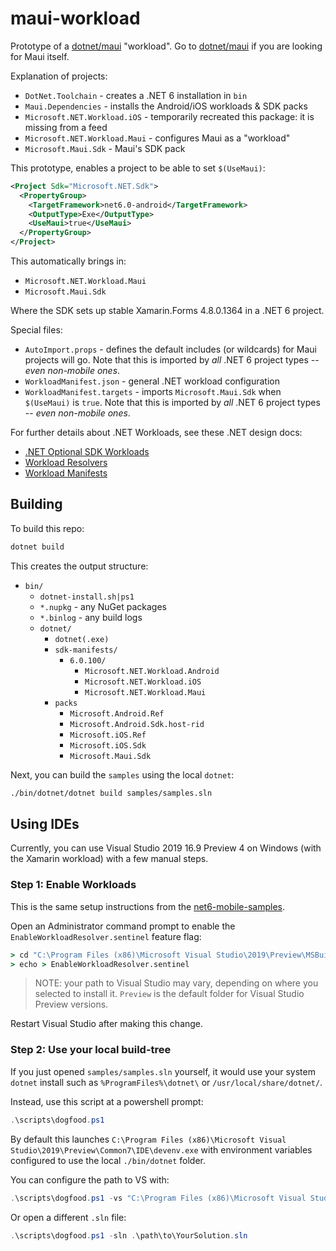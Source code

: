 # maui-workload

Prototype of a [dotnet/maui][maui] "workload". Go to
[dotnet/maui][maui] if you are looking for Maui itself.

Explanation of projects:

* `DotNet.Toolchain` - creates a .NET 6 installation in `bin`
* `Maui.Dependencies` - installs the Android/iOS workloads & SDK packs
* `Microsoft.NET.Workload.iOS` - temporarily recreated this package: it is missing from a feed
* `Microsoft.NET.Workload.Maui` - configures Maui as a "workload"
* `Microsoft.Maui.Sdk` - Maui's SDK pack

This prototype, enables a project to be able to set `$(UseMaui)`:

```xml
<Project Sdk="Microsoft.NET.Sdk">
  <PropertyGroup>
    <TargetFramework>net6.0-android</TargetFramework>
    <OutputType>Exe</OutputType>
    <UseMaui>true</UseMaui>
  </PropertyGroup>
</Project>
```

This automatically brings in:

* `Microsoft.NET.Workload.Maui`
* `Microsoft.Maui.Sdk`

Where the SDK sets up stable Xamarin.Forms 4.8.0.1364 in a .NET 6 project.

Special files:

* `AutoImport.props` - defines the default includes (or wildcards) for
  Maui projects will go. Note that this is imported by *all* .NET 6
  project types -- *even non-mobile ones*.
* `WorkloadManifest.json` - general .NET workload configuration
* `WorkloadManifest.targets` - imports `Microsoft.Maui.Sdk` when
  `$(UseMaui)` is `true`. Note that this is imported by *all* .NET 6
  project types -- *even non-mobile ones*.

For further details about .NET Workloads, see these .NET design docs:

* [.NET Optional SDK Workloads](https://github.com/dotnet/designs/blob/main/accepted/2020/workloads/workloads.md)
* [Workload Resolvers](https://github.com/dotnet/designs/blob/main/accepted/2020/workloads/workload-resolvers.md)
* [Workload Manifests](https://github.com/dotnet/designs/pull/120/files)

[maui]: https://github.com/dotnet/maui

## Building

To build this repo:

```bash
dotnet build
```

This creates the output structure:

* `bin/`
  * `dotnet-install.sh|ps1`
  * `*.nupkg` - any NuGet packages
  * `*.binlog` - any build logs
  * `dotnet/`
    * `dotnet(.exe)`
    * `sdk-manifests/`
      * `6.0.100/`
        * `Microsoft.NET.Workload.Android`
        * `Microsoft.NET.Workload.iOS`
        * `Microsoft.NET.Workload.Maui`
    * `packs`
      * `Microsoft.Android.Ref`
      * `Microsoft.Android.Sdk.host-rid`
      * `Microsoft.iOS.Ref`
      * `Microsoft.iOS.Sdk`
      * `Microsoft.Maui.Sdk`

Next, you can build the `samples` using the local `dotnet`:

```bash
./bin/dotnet/dotnet build samples/samples.sln
```

## Using IDEs

Currently, you can use Visual Studio 2019 16.9 Preview 4 on Windows
(with the Xamarin workload) with a few manual steps.

### Step 1: Enable Workloads

This is the same setup instructions from the
[net6-mobile-samples][net6-mobile-samples-ides].

Open an Administrator command prompt to enable the
`EnableWorkloadResolver.sentinel` feature flag:

```cmd
> cd "C:\Program Files (x86)\Microsoft Visual Studio\2019\Preview\MSBuild\Current\Bin\SdkResolvers\Microsoft.DotNet.MSBuildSdkResolver"
> echo > EnableWorkloadResolver.sentinel
```

> NOTE: your path to Visual Studio may vary, depending on where you
> selected to install it. `Preview` is the default folder for Visual
> Studio Preview versions.

Restart Visual Studio after making this change.

[net6-mobile-samples-ides]: https://github.com/dotnet/net6-mobile-samples#using-ides

### Step 2: Use your local build-tree

If you just opened `samples/samples.sln` yourself, it would use your
system `dotnet` install such as `%ProgramFiles%\dotnet\` or
`/usr/local/share/dotnet/`.

Instead, use this script at a powershell prompt:

```powershell
.\scripts\dogfood.ps1
```

By default this launches `C:\Program Files (x86)\Microsoft Visual
Studio\2019\Preview\Common7\IDE\devenv.exe` with environment variables
configured to use the local `./bin/dotnet` folder.

You can configure the path to VS with:

```powershell
.\scripts\dogfood.ps1 -vs "C:\Program Files (x86)\Microsoft Visual Studio\2019\Enterprise\Common7\IDE\devenv.exe"
```

Or open a different `.sln` file:

```powershell
.\scripts\dogfood.ps1 -sln .\path\to\YourSolution.sln
```
